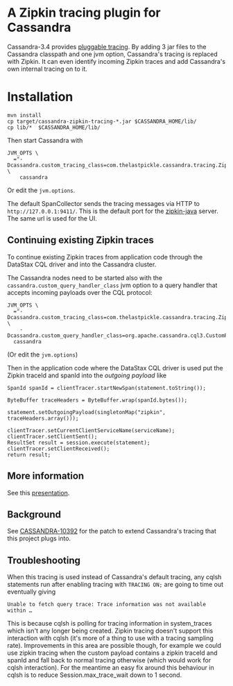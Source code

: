 # A Zipkin tracing plugin for Cassandra

Cassandra-3.4 provides [pluggable tracing](http://www.planetcassandra.org/blog/cassandra-3-4-release-overview/). By adding 3 jar files to the Cassandra classpath and one jvm option, Cassandra's tracing is replaced with Zipkin. It can even identify incoming Zipkin traces and add Cassandra's own internal tracing on to it.

# Installation

    mvn install
    cp target/cassandra-zipkin-tracing-*.jar $CASSANDRA_HOME/lib/
    cp lib/*  $CASSANDRA_HOME/lib/

Then start Cassandra with

    JVM_OPTS \
      ="-Dcassandra.custom_tracing_class=com.thelastpickle.cassandra.tracing.ZipkinTracing" \
        cassandra

Or edit the `jvm.options`.

The default SpanCollector sends the tracing messages via HTTP to `http://127.0.0.1:9411/`. This is the default port for the [zipkin-java](https://github.com/openzipkin/zipkin-java) server. The same url is used for the UI.

## Continuing existing Zipkin traces

To continue existing Zipkin traces from application code through the DataStax CQL driver and into the Cassandra cluster.

The Cassandra nodes need to be started also with the `cassandra.custom_query_handler_class` jvm option to a query handler that accepts incoming payloads over the CQL protocol:

    JVM_OPTS \
      ="-Dcassandra.custom_tracing_class=com.thelastpickle.cassandra.tracing.ZipkinTracing" \
        -Dcassandra.custom_query_handler_class=org.apache.cassandra.cql3.CustomPayloadMirroringQueryHandler"
      cassandra

(Or edit the `jvm.options`)

Then in the application code where the DataStax CQL driver is used put the Zipkin traceId and spanId into the *outgoing payload* like

    SpanId spanId = clientTracer.startNewSpan(statement.toString());

    ByteBuffer traceHeaders = ByteBuffer.wrap(spanId.bytes());

    statement.setOutgoingPayload(singletonMap("zipkin", traceHeaders.array()));

    clientTracer.setCurrentClientServiceName(serviceName);
    clientTracer.setClientSent();
    ResultSet result = session.execute(statement);
    clientTracer.setClientReceived();
    return result;


## More information

See this [presentation](http://thelastpickle.com/files/2015-09-24-using-zipkin-for-full-stack-tracing-including-cassandra/presentation/tlp-reveal.js/tlp-cassandra-zipkin.html).

## Background

 See [CASSANDRA-10392](https://issues.apache.org/jira/browse/CASSANDRA-10392) for the patch to extend Cassandra's tracing that this project plugs into.

## Troubleshooting

When this tracing is used instead of Cassandra's default tracing, any cqlsh statements run after enabling tracing with
`TRACING ON;` are going to time out eventually giving

    Unable to fetch query trace: Trace information was not available within …

This is because cqlsh is polling for tracing information in system_traces which isn't any longer being created. Zipkin tracing doesn't support this interaction with cqlsh (it's more of a thing to use with a tracing sampling rate). Improvements in this area are possible though, for example we could use zipkin tracing when the custom payload contains a zipkin traceId and spanId and fall back to normal tracing otherwise (which would work for cqlsh interaction). For the meantime an easy fix around this behaviour in cqlsh is to reduce Session.max_trace_wait down to 1 second.

